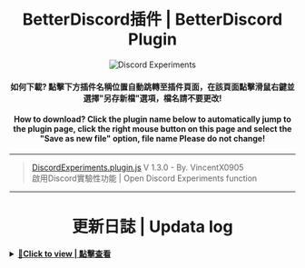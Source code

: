 <h1 align="center">BetterDiscord插件 | BetterDiscord Plugin</h1>
<p align="center"><img src="https://repository-images.githubusercontent.com/579372986/ae676998-34aa-4242-b575-74242a3d31b5" alt="Discord Experiments" /></p>
<h4 align="center">如何下載? 點擊下方插件名稱位置自動跳轉至插件頁面，在該頁面點擊滑鼠右鍵並選擇<b>"另存新檔"</b>選項，<b>檔名請不要更改</b>!</h4>
<h4 align="center">How to download? Click the plugin name below to automatically jump to the plugin page, click the right mouse button on this page and select the <b>"Save as new file"</b> option, <b>file name Please do not change</b>!</h4>

---

> [DiscordExperiments.plugin.js](https://raw.githubusercontent.com/vincentwang0905/DiscordExperiments/plugins/DiscordExperiments.plugin.js) V 1.3.0 - By. VincentX0905</br>啟用Discord實驗性功能 | Open Discord Experiments function

---

<h1 align="center">更新日誌 | Updata log</h1>
<details>
<summary><u><b>🔰Click to view | 點擊查看</b></u></summary>
<b>🔰V1.4.0</b> ---> 新增啟動插件時顯示您正在使用的版本(中文文字)、修復實驗功能在Discord啟動後不孕做需重新啟用的問題、新增Discord Devtool功能</br>
<b>🔰V1.4.0</b> ---> Added display of the version you are using (Chinese text) when starting the plugin, repaired the problem that the experimental function needs to be re-enabled after Discord is started, and added the Discord Devtool function</br>
</br>
<b>V1.3.0</b> ---> 新增當插件啟動時顯示版本、當插件出現問題時在最上方顯示錯誤訊息與回報按鈕</br>
<b>V1.3.0</b> ---> Added displaying the version when the plugin starts, and displaying an error message and a report button at the top when there is a problem with the plugin</br>
</br>
<b>V1.2.0</b> ---> 修復<a href="https://github.com/Discord-Datamining/Discord-Datamining/commit/fa08ba8f1065c68764573e25b3e4405740989470">Build 168813</a>更新導致插件失效</br>
<b>V1.2.0</b> ---> Fix<a href="https://github.com/Discord-Datamining/Discord-Datamining/commit/fa08ba8f1065c68764573e25b3e4405740989470">Build 168813</a>update caused the plugin to fail</br>
</br>
<b>V1.1.0</b> ---> 修復<a href="https://github.com/Discord-Datamining/Discord-Datamining/commit/0e742cceaba535624633bd578f754478a2855cdc">Build 168435</a>更新導致插件失效</br>
<b>V1.1.0</b> ---> Fix<a href="https://github.com/Discord-Datamining/Discord-Datamining/commit/0e742cceaba535624633bd578f754478a2855cdc">Build 168435</a>update caused the plugin to fail</br>
</br>
<b>V1.0.0</b> ---> 未知</br>
<b>V1.0.0</b> ---> Unknow
</details>
